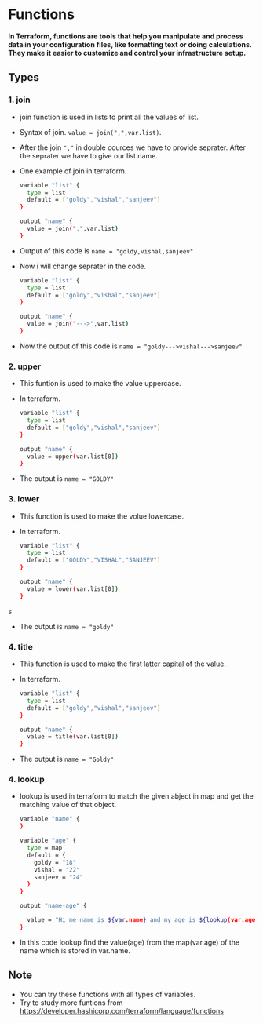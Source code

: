 # Functions
**In Terraform, functions are tools that help you manipulate and process data in your configuration files, like formatting text or doing calculations. They make it easier to customize and control your infrastructure setup.**

## Types

### 1. join

- join function is used in lists to print all the values of list.
- Syntax of join. `value = join(",",var.list)`.
- After the join `","` in double cources we have to provide seprater. After the seprater we have to give our list name. 
- One example of join in terraform.

    ```bash
    variable "list" {
      type = list 
      default = ["goldy","vishal","sanjeev"]
    }

    output "name" {
      value = join(",",var.list)
    }

- Output of this code is `name = "goldy,vishal,sanjeev"`

- Now i will change seprater in the code.


    ```bash
    variable "list" {
      type = list 
      default = ["goldy","vishal","sanjeev"]
    }

    output "name" {
      value = join("--->",var.list)
    }

- Now the output of this code is `name = "goldy--->vishal--->sanjeev"`

### 2. upper

- This funtion is used to make the value uppercase.
- In terraform.

    ```bash
    variable "list" {
      type = list 
      default = ["goldy","vishal","sanjeev"]
    }

    output "name" {
      value = upper(var.list[0])
    }

- The output is `name = "GOLDY"`

### 3. lower

- This function is used to make the volue lowercase.
- In terraform.

    ```bash
    variable "list" {
      type = list 
      default = ["GOLDY","VISHAL","SANJEEV"]
    }

    output "name" {
      value = lower(var.list[0])
    }
s
- The output is `name = "goldy"`

### 4. title

- This function is used to make the first latter capital of the value.
- In terraform.

    ```bash
    variable "list" {
      type = list 
      default = ["goldy","vishal","sanjeev"]
    }

    output "name" {
      value = title(var.list[0])
    }

- The output is `name = "Goldy"`

### 4. lookup

- lookup is used in terraform to match the given abject in map and get the matching value of that object.

    ```bash
    variable "name" {
    }

    variable "age" {
      type = map
      default = {
        goldy = "18"
        vishal = "22"
        sanjeev = "24"
      }
    }

    output "name-age" {

      value = "Hi me name is ${var.name} and my age is ${lookup(var.age, var.name)}"
    }

- In this code lookup find the value(age) from the map(var.age) of the name which is stored in var.name.

## Note

- You can try these functions with all types of variables.
- Try to study more funtions from https://developer.hashicorp.com/terraform/language/functions

